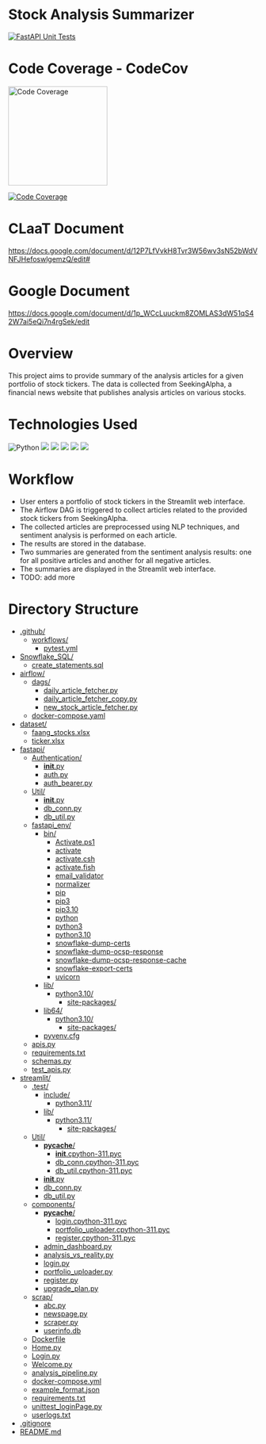 # Stock Analysis Summarizer
[![FastAPI Unit Tests](https://github.com/BigDataIA-Spring2023-Team-03/Stock_Analysis_Summarizer/actions/workflows/pytest.yml/badge.svg)](https://github.com/BigDataIA-Spring2023-Team-03/Stock_Analysis_Summarizer/actions/workflows/pytest.yml)

# Code Coverage - CodeCov
<img src="https://codecov.io/gh/BigDataIA-Spring2023-Team-03/Stock_Analysis_Summarizer/branch/main/graphs/sunburst.svg?token=NGU9K01WWF" alt="Code Coverage" width="200" height="200">

[![Code Coverage](https://codecov.io/gh/BigDataIA-Spring2023-Team-03/Stock_Analysis_Summarizer/branch/main/graph/badge.svg?token=NGU9K01WWF)](https://codecov.io/gh/BigDataIA-Spring2023-Team-03/Stock_Analysis_Summarizer)



# CLaaT Document
https://docs.google.com/document/d/12P7LfVvkH8Tvr3W56wv3sN52bWdVNFJHefoswlgemzQ/edit#

# Google Document
https://docs.google.com/document/d/1p_WCcLuuckm8ZOMLAS3dW51qS42W7ai5eQi7n4rgSek/edit

# Overview

This project aims to provide summary of the analysis articles for a given portfolio of stock tickers. The data is collected from SeekingAlpha, a financial news website that publishes analysis articles on various stocks.

# Technologies Used
![Python](https://img.shields.io/badge/python-grey?style=for-the-badge&logo=python&logoColor=ffdd54)
![](https://img.shields.io/badge/FastAPI-4285F4?style=for-the-badge&logo=fastapi&logoColor=white)
![](https://img.shields.io/badge/SeekingAlpha-orange?style=for-the-badge&logo=seeking-alpha&logoColor=white)
![](https://img.shields.io/badge/GitHub_Actions-green?style=for-the-badge&logo=github-actions&logoColor=white)
![](https://img.shields.io/badge/Streamlit-FF4B4B?style=for-the-badge&logo=Streamlit&logoColor=white)
![](https://img.shields.io/badge/Snowflake-blue?style=for-the-badge&logo=Snowflake&logoColor=white)

# Workflow
- User enters a portfolio of stock tickers in the Streamlit web interface.
- The Airflow DAG is triggered to collect articles related to the provided stock tickers from SeekingAlpha.
- The collected articles are preprocessed using NLP techniques, and sentiment analysis is performed on each article.
- The results are stored in the database.
- Two summaries are generated from the sentiment analysis results: one for all positive articles and another for all negative articles.
- The summaries are displayed in the Streamlit web interface.
- TODO: add more

# Directory Structure

* [.github/](./Sentiment_Stock_Forecaster/.github)
  * [workflows/](./Sentiment_Stock_Forecaster/.github/workflows)
    * [pytest.yml](./Sentiment_Stock_Forecaster/.github/workflows/pytest.yml)
* [Snowflake_SQL/](./Sentiment_Stock_Forecaster/Snowflake_SQL)
  * [create_statements.sql](./Sentiment_Stock_Forecaster/Snowflake_SQL/create_statements.sql)
* [airflow/](./Sentiment_Stock_Forecaster/airflow)
  * [dags/](./Sentiment_Stock_Forecaster/airflow/dags)
    * [daily_article_fetcher.py](./Sentiment_Stock_Forecaster/airflow/dags/daily_article_fetcher.py)
    * [daily_article_fetcher_copy.py](./Sentiment_Stock_Forecaster/airflow/dags/daily_article_fetcher_copy.py)
    * [new_stock_article_fetcher.py](./Sentiment_Stock_Forecaster/airflow/dags/new_stock_article_fetcher.py)
  * [docker-compose.yaml](./Sentiment_Stock_Forecaster/airflow/docker-compose.yaml)
* [dataset/](./Sentiment_Stock_Forecaster/dataset)
  * [faang_stocks.xlsx](./Sentiment_Stock_Forecaster/dataset/faang_stocks.xlsx)
  * [ticker.xlsx](./Sentiment_Stock_Forecaster/dataset/ticker.xlsx)
* [fastapi/](./Sentiment_Stock_Forecaster/fastapi)
  * [Authentication/](./Sentiment_Stock_Forecaster/fastapi/Authentication)
    * [__init__.py](./Sentiment_Stock_Forecaster/fastapi/Authentication/__init__.py)
    * [auth.py](./Sentiment_Stock_Forecaster/fastapi/Authentication/auth.py)
    * [auth_bearer.py](./Sentiment_Stock_Forecaster/fastapi/Authentication/auth_bearer.py)
  * [Util/](./Sentiment_Stock_Forecaster/fastapi/Util)
    * [__init__.py](./Sentiment_Stock_Forecaster/fastapi/Util/__init__.py)
    * [db_conn.py](./Sentiment_Stock_Forecaster/fastapi/Util/db_conn.py)
    * [db_util.py](./Sentiment_Stock_Forecaster/fastapi/Util/db_util.py)
  * [fastapi_env/](./Sentiment_Stock_Forecaster/fastapi/fastapi_env)
    * [bin/](./Sentiment_Stock_Forecaster/fastapi/fastapi_env/bin)
      * [Activate.ps1](./Sentiment_Stock_Forecaster/fastapi/fastapi_env/bin/Activate.ps1)
      * [activate](./Sentiment_Stock_Forecaster/fastapi/fastapi_env/bin/activate)
      * [activate.csh](./Sentiment_Stock_Forecaster/fastapi/fastapi_env/bin/activate.csh)
      * [activate.fish](./Sentiment_Stock_Forecaster/fastapi/fastapi_env/bin/activate.fish)
      * [email_validator](./Sentiment_Stock_Forecaster/fastapi/fastapi_env/bin/email_validator)
      * [normalizer](./Sentiment_Stock_Forecaster/fastapi/fastapi_env/bin/normalizer)
      * [pip](./Sentiment_Stock_Forecaster/fastapi/fastapi_env/bin/pip)
      * [pip3](./Sentiment_Stock_Forecaster/fastapi/fastapi_env/bin/pip3)
      * [pip3.10](./Sentiment_Stock_Forecaster/fastapi/fastapi_env/bin/pip3.10)
      * [python](./Sentiment_Stock_Forecaster/fastapi/fastapi_env/bin/python)
      * [python3](./Sentiment_Stock_Forecaster/fastapi/fastapi_env/bin/python3)
      * [python3.10](./Sentiment_Stock_Forecaster/fastapi/fastapi_env/bin/python3.10)
      * [snowflake-dump-certs](./Sentiment_Stock_Forecaster/fastapi/fastapi_env/bin/snowflake-dump-certs)
      * [snowflake-dump-ocsp-response](./Sentiment_Stock_Forecaster/fastapi/fastapi_env/bin/snowflake-dump-ocsp-response)
      * [snowflake-dump-ocsp-response-cache](./Sentiment_Stock_Forecaster/fastapi/fastapi_env/bin/snowflake-dump-ocsp-response-cache)
      * [snowflake-export-certs](./Sentiment_Stock_Forecaster/fastapi/fastapi_env/bin/snowflake-export-certs)
      * [uvicorn](./Sentiment_Stock_Forecaster/fastapi/fastapi_env/bin/uvicorn)
    * [lib/](./Sentiment_Stock_Forecaster/fastapi/fastapi_env/lib)
      * [python3.10/](./Sentiment_Stock_Forecaster/fastapi/fastapi_env/lib/python3.10)
        * [site-packages/](./Sentiment_Stock_Forecaster/fastapi/fastapi_env/lib/python3.10/site-packages)
    * [lib64/](./Sentiment_Stock_Forecaster/fastapi/fastapi_env/lib64)
      * [python3.10/](./Sentiment_Stock_Forecaster/fastapi/fastapi_env/lib64/python3.10)
        * [site-packages/](./Sentiment_Stock_Forecaster/fastapi/fastapi_env/lib64/python3.10/site-packages)
    * [pyvenv.cfg](./Sentiment_Stock_Forecaster/fastapi/fastapi_env/pyvenv.cfg)
  * [apis.py](./Sentiment_Stock_Forecaster/fastapi/apis.py)
  * [requirements.txt](./Sentiment_Stock_Forecaster/fastapi/requirements.txt)
  * [schemas.py](./Sentiment_Stock_Forecaster/fastapi/schemas.py)
  * [test_apis.py](./Sentiment_Stock_Forecaster/fastapi/test_apis.py)
* [streamlit/](./Sentiment_Stock_Forecaster/streamlit)
  * [.test/](./Sentiment_Stock_Forecaster/streamlit/.test)
    * [include/](./Sentiment_Stock_Forecaster/streamlit/.test/include)
      * [python3.11/](./Sentiment_Stock_Forecaster/streamlit/.test/include/python3.11)
    * [lib/](./Sentiment_Stock_Forecaster/streamlit/.test/lib)
      * [python3.11/](./Sentiment_Stock_Forecaster/streamlit/.test/lib/python3.11)
        * [site-packages/](./Sentiment_Stock_Forecaster/streamlit/.test/lib/python3.11/site-packages)
  * [Util/](./Sentiment_Stock_Forecaster/streamlit/Util)
    * [__pycache__/](./Sentiment_Stock_Forecaster/streamlit/Util/__pycache__)
      * [__init__.cpython-311.pyc](./Sentiment_Stock_Forecaster/streamlit/Util/__pycache__/__init__.cpython-311.pyc)
      * [db_conn.cpython-311.pyc](./Sentiment_Stock_Forecaster/streamlit/Util/__pycache__/db_conn.cpython-311.pyc)
      * [db_util.cpython-311.pyc](./Sentiment_Stock_Forecaster/streamlit/Util/__pycache__/db_util.cpython-311.pyc)
    * [__init__.py](./Sentiment_Stock_Forecaster/streamlit/Util/__init__.py)
    * [db_conn.py](./Sentiment_Stock_Forecaster/streamlit/Util/db_conn.py)
    * [db_util.py](./Sentiment_Stock_Forecaster/streamlit/Util/db_util.py)
  * [components/](./Sentiment_Stock_Forecaster/streamlit/components)
    * [__pycache__/](./Sentiment_Stock_Forecaster/streamlit/components/__pycache__)
      * [login.cpython-311.pyc](./Sentiment_Stock_Forecaster/streamlit/components/__pycache__/login.cpython-311.pyc)
      * [portfolio_uploader.cpython-311.pyc](./Sentiment_Stock_Forecaster/streamlit/components/__pycache__/portfolio_uploader.cpython-311.pyc)
      * [register.cpython-311.pyc](./Sentiment_Stock_Forecaster/streamlit/components/__pycache__/register.cpython-311.pyc)
    * [admin_dashboard.py](./Sentiment_Stock_Forecaster/streamlit/components/admin_dashboard.py)
    * [analysis_vs_reality.py](./Sentiment_Stock_Forecaster/streamlit/components/analysis_vs_reality.py)
    * [login.py](./Sentiment_Stock_Forecaster/streamlit/components/login.py)
    * [portfolio_uploader.py](./Sentiment_Stock_Forecaster/streamlit/components/portfolio_uploader.py)
    * [register.py](./Sentiment_Stock_Forecaster/streamlit/components/register.py)
    * [upgrade_plan.py](./Sentiment_Stock_Forecaster/streamlit/components/upgrade_plan.py)
  * [scrap/](./Sentiment_Stock_Forecaster/streamlit/scrap)
    * [abc.py](./Sentiment_Stock_Forecaster/streamlit/scrap/abc.py)
    * [newspage.py](./Sentiment_Stock_Forecaster/streamlit/scrap/newspage.py)
    * [scraper.py](./Sentiment_Stock_Forecaster/streamlit/scrap/scraper.py)
    * [userinfo.db](./Sentiment_Stock_Forecaster/streamlit/scrap/userinfo.db)
  * [Dockerfile](./Sentiment_Stock_Forecaster/streamlit/Dockerfile)
  * [Home.py](./Sentiment_Stock_Forecaster/streamlit/Home.py)
  * [Login.py](./Sentiment_Stock_Forecaster/streamlit/Login.py)
  * [Welcome.py](./Sentiment_Stock_Forecaster/streamlit/Welcome.py)
  * [analysis_pipeline.py](./Sentiment_Stock_Forecaster/streamlit/analysis_pipeline.py)
  * [docker-compose.yml](./Sentiment_Stock_Forecaster/streamlit/docker-compose.yml)
  * [example_format.json](./Sentiment_Stock_Forecaster/streamlit/example_format.json)
  * [requirements.txt](./Sentiment_Stock_Forecaster/streamlit/requirements.txt)
  * [unittest_loginPage.py](./Sentiment_Stock_Forecaster/streamlit/unittest_loginPage.py)
  * [userlogs.txt](./Sentiment_Stock_Forecaster/streamlit/userlogs.txt)
* [.gitignore](./Sentiment_Stock_Forecaster/.gitignore)
* [README.md](./Sentiment_Stock_Forecaster/README.md)




